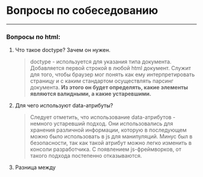 # Вопросы по собеседованию
---
### Вопросы по **html**:

1. Что такое doctype? Зачем он нужен.
   > doctype - используется для указания типа документа. Добавляется первой строкой в любой html документ. Служит для того, чтобы браузер мог понять как ему интерпретировать страницу и с каким стандартом осуществлять парсинг документа. **Из этого он будет определять, какие элементы являются валидными, а какие устаревшими.**

2. Для чего используют data-атрибуты?
   > Следует отметить, что использование data-атрибутов - немного устаревший подход. Они использовались для хранения различной информации, которую в последующем можно было использовать в js для манипуляций. Минус был в безопасности, так как такой атрибут можно легко изменить в консоли разработчика. С появлением js-фреймворков, от такого подхода постепенно отказываются.

3. Разница между <script>, <script async> и <script defer>.
   >  Когда происходит чтение html-документа парсер может наткнуться на тег script. <script> - это тег, предназначенный для исполнения js-кода. Проблема: когда парсер доходит до этого тега, скрипт блокирует дальнейшее чтение документа до момента своего полного исполнения. Извлекается и загружается мгновенно, блокируя дальнейшее чтение html-документа. Поэтому его рекомендуют добавлять в конец html-документа перед <body>. Если тег содержит атрибут async - скрипт извлекается и исполняется параллельно с чтением html-документа. Часто async применяется для скриптов, которые не зависят от других скриптов (аналитика и тп.). Атрибут defer - скрипт будет извлечен при чтении html-страницы, однако его выполнение произойдет после полного парсинга страницы. Если таких скриптов несколько, каждый будет исполняться в том порядке, как он расположен в html. Такое поведение практически идентично обычному тегу скрипт, однако defer гаранитрует что на момент исполнение скрипт-кода DOM-дерево будет полностью готово. Атрибут следует использовать со скриптами, которые взаимодействуют с DOM-элементами.

4. В чем отличие между тэгами strong/em и b/i? Зачем они нужны?
   > Если посмотреть результат в браузере, то теги strong и b делают текст жирным, а теги em и i - делают текст курсивным. Однако теги strong и em предназначены для добавления обернутому элементу логического выделения. К примеру, внутри параграфа обернутое слово будет не только выделено, но и при чтении страницы поисковыми роботами на нем будет сделан акцент, в то время как теги b и i просто изменяют визуальное вид обернутого элемента без добавления семантики или акцента.

5. Что такое canvas и для чего он используется?
   > Canvas - (холст) - это html5 элемент, который можно использовать для вставки изображений, градиентов, сложных анимаций, также он создает область, в которой с помощью js можно рисовать различные объекты, преобразовывать их и взаимодействовать с ними. По сути, это низкоуровневый API, предназначенный для отрисовки графики. Пример использования:

![image](https://user-images.githubusercontent.com/33577099/159160651-a04ce72d-7567-42d1-8d24-b099d0758f6c.png)

---

### Вопросы по **CSS и препроцессорам**:

1. Типы позиционирования в CSS
   
![image](https://user-images.githubusercontent.com/33577099/159160487-ad2b7132-9046-44c5-85da-cef4ffe751de.png)
   
2. Что такое вендорные префиксы и для чего они используются?

   > Вендорный префикс - это приставка к CSS-свойству, которая обеспечивает поддержку данного свойства браузерами, в которых оно не внедрено на постоянной основе. То есть свойство введено в спецификацию CSS, но в конкретном браузере оно находится либо в стадии разработки, либо в стадии тестирования. Причин для их появления несколько: включение в браузер экспериментальных свойств CSS, которые стандартом еще не утверждены и для кроссбраузерности. @@@Спросить где можно узнать про поддержку свойств в разных браузерах@@@ - сервис CanIUse.

3. Порядок наложения элементов в CSS (Stacking Order)?
   > Элементы в html имеют не плоскую, а объемную структуру. Поэтому они способны перекрывать друг друга. Такое поведение регулируется с помощью свойства z-index. Однако при его отсутствии существует свой порядок наложения. Идет он следующим образом, начиная с самого низкого и заканчивая самым верхним: background-border, z-index меньше нуля, элементы pos: static, float элементы, inline-элементы, z-index равным нулю или auto, и в заключении идут элементы с opacity < 1
   
![image](https://user-images.githubusercontent.com/33577099/159161246-8b3adfd1-3251-4511-9056-fe5ae63eccb3.png)

4. Расскажите подробнее про технологии верстки - Flexbox, Grid. В чем разница между этими двумя технологиями? Перечислите основные свойства этих технологий

> Flexbox — это технология для создания сложных гибких макетов за счёт правильного размещения элементов на странице. Flexbox позволяет контролировать размер, порядок и выравнивание элементов по нескольким осям, распределение свободного места между элементами и многое другое. 
> CSS Grid Layout представляет двумерную сетку для CSS. Grid (здесь и далее подразумевается CSS Grid Layout ) можно использовать для размещения основных областей страницы или небольших элементов пользовательского интерфейса. В этой статье описывается компоновка сетки CSS и новая терминология, которая является частью спецификации CSS Grid Layout Level 1. Функции, показанные в этом обзоре, будут более подробно описаны в остальной части данного руководства.
> Главное отличие Flexbox от CSS Grid определяется размерностью. По сути, Flexbox создавался для одноразмерных макетов, а CSS Grid можно было применять к двухмерным макетам. Поэтому CSS Grid может одновременно настраивать и строки, и колонки.

5. Расскажите про препроцессоры. Что это такое? Какими вы пользуетесь? В чем их преимущества? (миксины, расширения/наследования, переменные, примеры использования)

---

### Вопросы по **JS**

1. Что такое чистая функция?
   > Чистая функция - одна из концепций ФП (функционального программирования). Она должна удовлетворять двум условиям: 1) в ней не должно быть побочных эффектов, 2) каждый раз она возвращает одинаковый результат когда вызывается с тем же набором аргументов. К побочным эффектам можно отнести: видоизменение входных парамеров, http-запросы и DOM-запросы, изменение в файловой системе, а также вывод на экран.

2. Как передаются параметры в функцию: по ссылке или по значению? 
   > Параметры, которые передаются в функцию, всегда передаются по значению, однако в переменные, представляющие объекты записаны ссылки на эти объекты. Поэтому когда в функцию передают объект и изменяют свойство этого объекта, это изменение сохраняется в объекте при выходе из функции. Поэтому может возникнуть ощущение того, что параметры в функцию передаются по ссылке. НО если изменить значение переменной, представляющий объект, то это изменение никак не повлияет на объект, находящийся за пределом функции.

![image](https://user-images.githubusercontent.com/33577099/159163989-5496d823-6b9d-4c89-af63-feec099d3538.png)

   > В функцию передаются 3 параметра, внутри функции примитив умножают, св-во первого объекта изменяют, второй объект пытаются переопределить. В результате только второй объект изменился, так как обновление произошло по ссылке

3. Что такое объектная обертка?
   > Это понятие тесно связано со спецификой языка JS. Даже у примитивов есть свои методы. Такое поведение возможно благодаря объектной обертки. Дело в том, что в момент исполнения кода примитив временно преобразуется в объект. Это тоже самое, как если б в момент применения метода использовался конструктор new String('').method() У каждого примитива кроме null и undefined есть такой объект обертка. После работы со свойством или методом временный объект отбрасывается.

4. Что такое цикл event loop. Объясните, как он работает.
   > Javascript является однопоточным языком программирования. Для такого потока выделяется область памяти, которая называется стэк. В стэке хранятся фреймы - локальные переменные и аргументы вызываемых функций. Список событий, которые должны обрабатываться, формируют очередь событий. Когда стэк освобождается, движок может обработать любое событие из этой очереди. Координирование этого процесса и происходит в event loop. По сути это бесконечный цикл, в котором выполняется многочисленные обработчики событий. Если очередь пустая, движок браузера ждет пока поступит новое событие. Если не пустая - первое событие извлекается и обрабботчик начинает его выполнять и так до бесконечности.

![image](https://user-images.githubusercontent.com/33577099/159164877-391970c7-ba88-492c-8e96-c20b1d2b4205.png)

5. This в JS. Расскажите что это. Чем отличаются методы bind, call, apply.
   > This - это контекст вызова или ссылка на значение объекта, который в данный момент выполняет или вызывает функцию. В соответствии с этим this может принимать абсолютно разные значения - это может быть глобальный объект или объект события и тд. This способна меняться в зависимости от контекста выполнения из-за такой неопределенности периодически возникает такая проблема как потеря функцией контекста вызова, и для того, чтобы ее исправить, можно использовать один из трех методов: call, apply или bind. bind - возвращает новую функцию, call принимает вторым аргументом и последующими примитив, а apply один массив.
   
6. Асинхронный JS. Что такое промисы? В чем отличие Promise.all от Promise.race
   > Промисы - один из приемов работы с асинхронным кодом в JS. Промис это объект который может вернуть одно значение в будущем: либо выполненное значение, либо причина, по которой промис не был выполнен - ошибку. Промис может находиться в одном из трех возможных состояний: выполнено (fullfield - успешно), rejected, pending (выполняется). При использовании промисов можно добавлять cb функции для обработки выполненного значения или причиной отказа. Для такого взаимодействия используется chaining - цепочка вызовов.

---
   
### Вопросы по **React**

1. Какие методы жизненного цикла компонента существуют в React?
   > render() — единственный обязательный метод в классовом компоненте.
При вызове он проверяет this.props и this.state и возвращает один из следующих вариантов: Элемент React, Массивы и фрагменты, Порталы, Строки и числа, Booleans или null
   ---
   > constructor() - Конструктор компонента React вызывается до того, как компонент будет примонтирован. В начале конструктора необходимо вызывать super(props). Если это не сделать, this.props не будет определён. Это может привести к багам.
Конструкторы в React обычно используют для двух целей: Инициализация внутреннего состояния через присвоение объекта this.state. Привязка обработчиков событий к экземпляру.
Конструктор — единственное место, где можно напрямую изменять this.state. В остальных методах необходимо использовать this.setState().
   ---
   > componentDidMount() - вызывается сразу после монтирования (то есть, вставки компонента в DOM). В этом методе должны происходить действия, которые требуют наличия DOM-узлов. Это хорошее место для создания сетевых запросов.
Этот метод подходит для настройки подписок. Но не забудьте отписаться от них в componentWillUnmount().
   ---
   > componentDidUpdate(prevProps, prevState, snapshot) - вызывается сразу после обновления. Не вызывается при первом рендере. Метод позволяет работать с DOM при обновлении компонента. Также он подходит для выполнения таких сетевых запросов, которые выполняются на основании результата сравнения текущих пропсов с предыдущими. Если пропсы не изменились, новый запрос может и не требоваться.
   ---
   > componentWillUnmount() - вызывается непосредственно перед размонтированием и удалением компонента. В этом методе выполняется необходимый сброс: отмена таймеров, сетевых запросов и подписок, созданных в componentDidMount().
   ---
   > shouldComponentUpdate(nextProps, nextState) - вызывается перед рендером, когда получает новые пропсы или состояние. Значение по умолчанию равно true. Этот метод нужен только для повышения производительности.. Но не опирайтесь на его возможность «предотвратить» рендер, это может привести к багам. Вместо этого используйте PureComponent, который позволяет не описывать поведение shouldComponentUpdate() вручную. PureComponent поверхностно сравнивает пропсы и состояние и позволяет не пропустить необходимое обновление.
   ---
   > static getDerivedStateFromProps(props, state) - вызывается непосредственно перед вызовом метода render, как при начальном монтировании, так и при последующих обновлениях. Он должен вернуть объект для обновления состояния или null, чтобы ничего не обновлять.
Этот метод существует для редких случаев, когда состояние зависит от изменений в пропсах.
   ---
   > getSnapshotBeforeUpdate(prevProps, prevState) - вызывается прямо перед этапом «фиксирования» (например, перед добавлением в DOM). Он позволяет вашему компоненту брать некоторую информацию из DOM (например, положение прокрутки) перед её возможным изменением. Любое значение, возвращаемое этим методом жизненного цикла, будет передано как параметр componentDidUpdate().
   ---
   > static getDerivedStateFromError(error) - Этот метод жизненного цикла вызывается после возникновения ошибки у компонента-потомка. Он получает ошибку в качестве параметра и возвращает значение для обновления состояния. getDerivedStateFromError() вызывается во время этапа «рендера». Поэтому здесь запрещены любые побочные эффекты, но их можно использовать в componentDidCatch().
   ---
   > componentDidCatch(error, info) - Этот метод жизненного цикла вызывается после возникновения ошибки у компонента-потомка. Он получает два параметра: error — перехваченная ошибка, info — объект с ключом componentStack, содержащий информацию о компоненте, в котором произошла ошибка. Метод можно использовать для логирования ошибок.
   
   ![image](https://user-images.githubusercontent.com/33577099/159166239-550fc9fe-f4d2-484b-a346-c61cf60cae7d.png)

---

2. Что такое Виртуальная DOM? 
   > Виртуальный DOM (VDOM) — это концепция программирования, в которой идеальное или «виртуальное» представление пользовательского интерфейса хранится в памяти и синхронизируется с «настоящим» DOM при помощи библиотеки, такой как ReactDOM. Этот процесс называется согласованием. Поскольку «виртуальный DOM» — это скорее паттерн, чем конкретная технология, этим термином иногда обозначают разные понятия. В мире React «виртуальный DOM» обычно ассоциируется с React-элементами , поскольку они являются объектами, представляющими пользовательский интерфейс. Тем не менее, React также использует внутренние объекты, называемые «волокнами» (fibers), чтобы хранить дополнительную информацию о дереве компонентов. Их также можно считать частью реализации «виртуального DOM» в React.
   
3. Что такое PureComponent?
   > React.PureComponent похож на React.Component. Отличие заключается в том, что React.Component не реализует shouldComponentUpdate(), а React.PureComponent реализует его поверхностным сравнением пропсов и состояния. Если метод render() вашего React-компонента всегда рендерит одинаковый результат при одних и тех же пропсах и состояниях, для повышения производительности в некоторых случаях вы можете использовать React.PureComponent. Метод shouldComponentUpdate() базового класса React.PureComponent делает только поверхностное сравнение объектов. Если они содержат сложные структуры данных, это может привести к неправильной работе для более глубоких различий (то есть, различий, не выраженных на поверхности структуры). Наследуйте класс PureComponent только тогда, когда вы ожидаете использовать простые пропсы и состояние
   
4. Что такое хуки в React?
   > Хуки — нововведение в React 16.8, которое позволяет использовать состояние и другие возможности React без написания классов. Хуки — это функции, с помощью которых вы можете «подцепиться» к состоянию и методам жизненного цикла React из функциональных компонентов. Хуки не работают внутри классов — они дают вам возможность использовать React без классов. Хук состояния - useState:
   ```
     import React, { useState } from 'react';

     function Example() {
       // Объявляем новую переменную состояния "count"
       const [count, setCount] = useState(0);

       return (
         <div>
           <p>You clicked {count} times</p>
           <button onClick={() => setCount(count + 1)}>
             Нажми на меня
           </button>
         </div>
       );
     }
   ```
  
   > Вызов useState возвращает две вещи: текущее значение состояния и функцию для его обновления. Эту функцию можно использовать где угодно, например, в обработчике событий. Она схожа с this.setState в классах, но не сливает новое и старое состояние вместе. Единственный аргумент useState — это начальное состояние. В примере выше — это 0, так как наш счётчик начинается с нуля. Хук эффекта - useEffect
   
   ```
      import React, { useState, useEffect } from 'react';

      function Example() {
        const [count, setCount] = useState(0);

        // По принципу componentDidMount и componentDidUpdate:
        useEffect(() => {
          // Обновляем заголовок документа, используя API браузера
          document.title = `Вы нажали ${count} раз`;
        });

        return (
          <div>
            <p>Вы нажали {count} раз</p>
            <button onClick={() => setCount(count + 1)}>
              Нажми на меня
            </button>
          </div>
        );
      }
   ```
   > Когда вы вызываете useEffect, React получает указание запустить вашу функцию с «эффектом» после того, как он отправил изменения в DOM. Поскольку эффекты объявляются внутри компонента, у них есть доступ к его пропсам и состоянию. По умолчанию, React запускает эффекты после каждого рендера, включая первый рендер.
   
---
   
### Вопросы по тайпскрипту
   
1. Как перезагрузить функцию?
   >  Надо использовать то же имя функции над оригинальной функцией без скобок {} и изменить число и типы аргументов и/или тип возвращаемого значения.
      ```
         function add(x: string, y: string): string;
         function add(x: number, y: number): number {
           return x + y;
         } 
      ```
